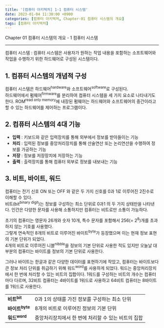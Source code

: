 ```yaml
---
title: '[컴퓨터 아키텍처] 1-1 컴퓨터 시스템'
date: 2023-01-04 11:30:00 +0900
categories: [컴퓨터 아키텍처, Chapter-01 컴퓨터 시스템의 개요]
tags: [컴퓨터 아키텍처]
---
```


Chapter 01 컴퓨터 시스템의 개요 - 1 컴퓨터 시스템
<hr>

컴퓨터 시스템
: 컴퓨터 시스템은 사용자가 원하는 작업 내용을 포함하는 소프트웨어와 작업을 수행하기 위한 하드웨어로 구성된 시스템이다.

## 1. 컴퓨터 시스템의 개념적 구성
컴퓨터 시스템은 하드웨어<sup>hardware</sup>와 소프트웨어<sup>software</sup>로 구성된다.  
하드웨어에서 펌웨어<sup>firmware</sup>를 분리하여 컴퓨터 시스템을 세 가지 요소로 나타내기도 한다. ROM<sup>read only memory</sup>에 내장된 펌웨어는 하드웨어와 소프트웨어의 중간이라고 할 수 있는 하드웨어를 제어하는 프로그램이다.

## 2. 컴퓨터 시스템의 4대 기능
- **입력** : 키보드와 같은 입력장치를 통해 외부에서 정보를 받아들이는 기능
- **처리** : 입력된 정보를 중앙처리장치를 통해 산술연산 또는 논리연산을 수행하여 정보를 가공하는 기능
- **저장** : 정보를 저장장치에 저장하는 기능
- **출력** : 출력장치를 통해 컴퓨터 외부로 정보를 내보내는 기능

## 3. 비트, 바이트, 워드
컴퓨터는 전기 신호 ON 또는 OFF 와 같은 두 가지 신호를 0과 1로 이루어진 2진수로 이해할 수 있다.  
비트(bit<sup>binary digit</sup>)는 정보를 구성하는 최소 단위로 0과1 의 두 가지 상태만을 나타낸다. 인간은 다양한 문자를 사용해 소통하지만 컴퓨터는 비트로만 소통이 가능하다.  
  
초기의 컴퓨터는 영문자 26개와 숫자 10개, 특수 문자를 포함해서 256(= 2<sup>8</sup>)개를 초과하지 않는 기호를 사용했다.  
그렇게 연속적인 8개의 비트로 이루어진 바이트<sup>byte</sup>가 등장했으며 이는 현재 정보 표현의 기본 단위가 되었다.  
4개의 비트로 이루어진 니블<sup>nibble</sup>을 정보의 기본 단위로 사용한 적도 있지만 오늘날 대부분의 컴퓨터는 바이트를 정보의 기본 단위로 사용한다.
  
그러나 바이트는 한글과 같은 다양한 데이터를 표현하기에 작았고, 컴퓨터는 바이트보다 큰 정보 처리 단위를 취급하기 위해 워드<sup>word</sup>를 사용하게 되었다. 워드는 중앙처리장치에서 한 번에 처리할 수 있는 비트의 집합이다. 1워드를 구성하는 비트의 개수는 컴퓨터마다 다르며, 32비트 컴퓨터는 4바이트를 1워드로 사용하고 64비트 컴퓨터는 8바이트를 1워드로 사용한다.  
  
|||
|--------------------------|---------------------------------------------|
|**비트<sup>bit</sup>**     | 0과 1의 상태를 가진 정보를 구성하는 최소 단위     |
|**바이트<sup>byte</sup>**  | 8개의 비트로 이루어진 정보의 기본 단위            |
|**워드<sup>word</sup>**    | 중앙처리장치에서 한 번에 처리할 수 있는 비트의 집합 |